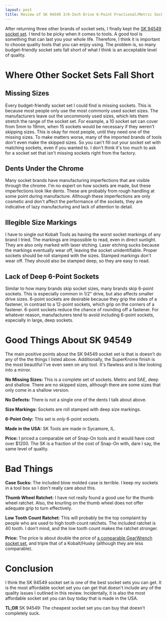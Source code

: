 ```yaml
---
layout: post
title: Review of SK 94549 3/8-Inch Drive 6-Point Fractional/Metric Socket Set
---
```


After returning three other brands of socket sets, I finally kept the [SK 94549 socket set](http://a.co/7FUHI1N). I tend to be picky when it comes to tools. A good tool is something that can last you your whole life. Therefore, I think it is important to choose quality tools that you can enjoy using. The problem is, so many budget-friendly socket sets fall short of what I think is an acceptable level of quality.

# Where Other Socket Sets Fall Short

## Missing Sizes
Every budget-friendly socket set I could find is missing sockets. This is because most people only use the most commonly used socket sizes. The manufacturers leave out the uncommonly used sizes, which lets them stretch the range of the socket set. For example, a 10 socket set can cover from 5mm to 19mm, when 15 sockets would be necessary if they weren't skipping sizes. This is okay for most people, until they need one of the missing sizes. To make matters worse, many of the imported brands of tools don't even make the skipped sizes. So you can't fill out your socket set with matching sockets, even if you wanted to. I don't think it's too much to ask for a socket set that isn't missing sockets right from the factory.
## Dents Under the Chrome
Many socket brands have manufacturing imperfections that are visible through the chrome. I'm no expert on how sockets are made, but these imperfections look like dents. These are probably from rough handling at some point during manufacture. Although these imperfections are only cosmetic and don't affect the performance of the sockets, they are indicative of lazy manufacturing and lack of attention to detail.
## Illegible Size Markings
I have to single out Kobalt Tools as having the worst socket markings of any brand I tried. The markings are impossible to read, even in direct sunlight. They are also only marked with laser etching. Laser etching sucks because the markings eventually wear off, leaving the socket unidentifiable. Proper sockets should be roll stamped with the sizes. Stamped markings don't wear off. They should also be stamped deep, so they are easy to read.
## Lack of Deep 6-Point Sockets
Similar to how many brands skip socket sizes, many brands skip 6-point sockets. This is especially common in 1/2" drive, but also affects smaller drive sizes. 6-point sockets are desirable because they grip the sides of a fastener, in contrast to a 12-point sockets, which grip on the corners of a fastener. 6-point sockets reduce the chance of rounding off a fastener. For whatever reason, manufacturers tend to avoid including 6-point sockets, especially in large, deep sockets.
# Good Things About SK 94549
The main positive points about the SK 94549 socket set is that is doesn't do any of the the things I listed above. Additionally, the SuperKrome finish is the most beautiful I've even seen on any tool. It's flawless and is like looking into a mirror.

**No Missing Sizes:** This is a complete set of sockets. Metric and SAE, deep and shallow. There are no skipped sizes, although there are some sizes that only come in a shallow version.

**No Defects:** There is not a single one of the dents I talk about above.

**Size Markings:** Sockets are roll stamped with deep size markings.

**6-Point Only:** This set is *only* 6-point sockets.

**Made in the USA:** SK Tools are made in Sycamore, IL.

**Price:** I priced a comparable set of Snap-On tools and it would have cost over $1200. The SK is a fraction of the cost of Snap-On with, dare I say, the same level of quality.
# Bad Things
**Case Sucks:** The included blow molded case is terrible. I keep my sockets in a tool box so I don't really care about this.

**Thumb Wheel Ratchet:** I have not really found a good use for the thumb wheel ratchet. Also, the knurling on the thumb wheel does not offer adequate grip to turn effectively.

**Low Tooth Count Ratchet**: This will probably be the top complaint by people who are used to high tooth count ratchets. The included ratchet is 40 tooth. I don't mind, and the low tooth count makes the ratchet stronger.

**Price:** The price is about double the price of [a comparable GearWrench socket set](http://a.co/hRp9srn), and triple that of a Kobalt/Husky (although they are less comparable).
# Conclusion
I think the SK 94549 socket set is one of the best socket sets you can get. It is the most affordable socket set you can get that doesn't include any of the quality issues I outlined in this review. Incidentally, it is also the most affordable socket set you can buy today that is made in the USA.

**TL;DR** SK 94549: The cheapest socket set you can buy that doesn't completely suck.
